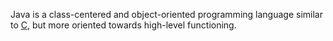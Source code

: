 Java is a class-centered and object-oriented programming language similar to [C](/C), but more oriented towards high-level functioning.